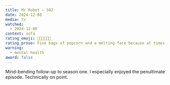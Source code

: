 ```yaml
---
title: Mr Robot – S02
date: 2024-12-08
media: tv
watched:
  - 2024-12-08
context: sofa
rating_emoji: 🍿🍿🍿🍿🍿🫠
rating_prose: Five bags of popcorn and a melting face because at times you had no idea what was real and what wasn’t.
warning:
  - mental health
award: false
---
```


Mind-bending follow-up to season one. I especially enjoyed the penultimate episode. Technically on point.
